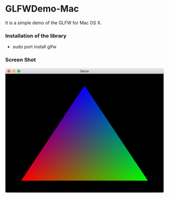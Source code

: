 # GLFWDemo-Mac
It is a simple demo of the GLFW for Mac OS X.

### Installation of the library
- sudo port install glfw

### Screen Shot
![ScreenShot](ScreenShot.png)

